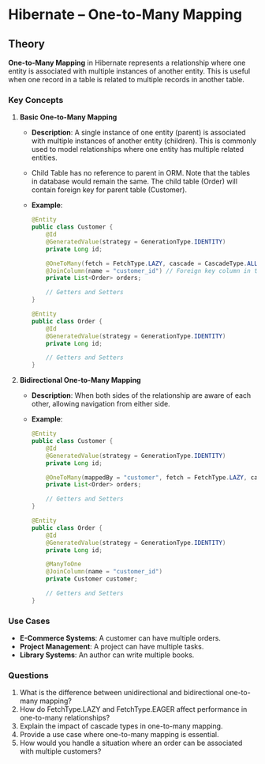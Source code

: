 # Hibernate – One-to-Many Mapping

## Theory

**One-to-Many Mapping** in Hibernate represents a relationship where one entity is associated with multiple instances of another entity. This is useful when one record in a table is related to multiple records in another table.

### Key Concepts

1. **Basic One-to-Many Mapping**

   - **Description**: A single instance of one entity (parent) is associated with multiple instances of another entity (children). This is commonly used to model relationships where one entity has multiple related entities.
   - Child Table has no reference to parent in ORM. Note that the tables in database would remain the same. The child table (Order) will contain foreign key for parent table (Customer).
   - **Example**:

     ```java
     @Entity
     public class Customer {
         @Id
         @GeneratedValue(strategy = GenerationType.IDENTITY)
         private Long id;

         @OneToMany(fetch = FetchType.LAZY, cascade = CascadeType.ALL)
         @JoinColumn(name = "customer_id") // Foreign key column in the child table
         private List<Order> orders;

         // Getters and Setters
     }

     @Entity
     public class Order {
         @Id
         @GeneratedValue(strategy = GenerationType.IDENTITY)
         private Long id;

         // Getters and Setters
     }
     ```

2. **Bidirectional One-to-Many Mapping**

   - **Description**: When both sides of the relationship are aware of each other, allowing navigation from either side.
   - **Example**:

     ```java
     @Entity
     public class Customer {
         @Id
         @GeneratedValue(strategy = GenerationType.IDENTITY)
         private Long id;

         @OneToMany(mappedBy = "customer", fetch = FetchType.LAZY, cascade = CascadeType.ALL)
         private List<Order> orders;

         // Getters and Setters
     }

     @Entity
     public class Order {
         @Id
         @GeneratedValue(strategy = GenerationType.IDENTITY)
         private Long id;

         @ManyToOne
         @JoinColumn(name = "customer_id")
         private Customer customer;

         // Getters and Setters
     }
     ```

### Use Cases

- **E-Commerce Systems**: A customer can have multiple orders.
- **Project Management**: A project can have multiple tasks.
- **Library Systems**: An author can write multiple books.

### Questions

1. What is the difference between unidirectional and bidirectional one-to-many mapping?
2. How do FetchType.LAZY and FetchType.EAGER affect performance in one-to-many relationships?
3. Explain the impact of cascade types in one-to-many mapping.
4. Provide a use case where one-to-many mapping is essential.
5. How would you handle a situation where an order can be associated with multiple customers?
